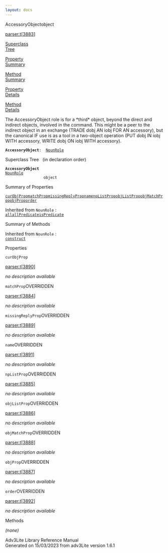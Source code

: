 ```yaml
---
layout: docs
---
```

<span class="title">AccessoryObject</span><span class="type">object</span>

[parser.t](../file/parser.t.html)\[[3883](../source/parser.t.html#3883)\]

[Superclass  
Tree](#_SuperClassTree_)

[Property  
Summary](#_PropSummary_)

[Method  
Summary](#_MethodSummary_)

[Property  
Details](#_Properties_)

[Method  
Details](#_Methods_)



The AccessoryObject role is for a \*third\* object, beyond the direct
and indirect objects, involved in the command. This might be a peer to
the indirect object in an exchange (TRADE dobj AN iobj FOR AN
accessory), but the canonical IF use is as a tool in a two-object
operation (PUT dobj IN iobj WITH accessory, WRITE dobj ON iobj WITH
accessory).

**`AccessoryObject`**` :   `[`NounRole`](../object/NounRole.html)



<span id="_SuperClassTree_"></span>



<span class="hdln">Superclass Tree</span>   (in declaration order)



**`AccessoryObject`**  
[`NounRole`](../object/NounRole.html)  
`                 object`  
<span id="_PropSummary_"></span>



<span class="hdln">Summary of Properties</span>  



[`curObjProp`](#curObjProp)[`matchProp`](#matchProp)[`missingReplyProp`](#missingReplyProp)[`name`](#name)[`npListProp`](#npListProp)[`objListProp`](#objListProp)[`objMatchProp`](#objMatchProp)[`objProp`](#objProp)[`order`](#order)

Inherited from `NounRole` :  
[`all`](../object/NounRole.html#all)[`allPredicate`](../object/NounRole.html#allPredicate)[`isPredicate`](../object/NounRole.html#isPredicate)

<span id="_MethodSummary_"></span>



<span class="hdln">Summary of Methods</span>  





Inherited from `NounRole` :  
[`construct`](../object/NounRole.html#construct)

<span id="_Properties_"></span>



<span class="hdln">Properties</span>  



<span id="curObjProp"></span>

`curObjProp`

[parser.t](../file/parser.t.html)\[[3890](../source/parser.t.html#3890)\]



*no description available*



<span id="matchProp"></span>

`matchProp`<span class="rem">OVERRIDDEN</span>

[parser.t](../file/parser.t.html)\[[3884](../source/parser.t.html#3884)\]



*no description available*



<span id="missingReplyProp"></span>

`missingReplyProp`<span class="rem">OVERRIDDEN</span>

[parser.t](../file/parser.t.html)\[[3889](../source/parser.t.html#3889)\]



*no description available*



<span id="name"></span>

`name`<span class="rem">OVERRIDDEN</span>

[parser.t](../file/parser.t.html)\[[3891](../source/parser.t.html#3891)\]



*no description available*



<span id="npListProp"></span>

`npListProp`<span class="rem">OVERRIDDEN</span>

[parser.t](../file/parser.t.html)\[[3885](../source/parser.t.html#3885)\]



*no description available*



<span id="objListProp"></span>

`objListProp`<span class="rem">OVERRIDDEN</span>

[parser.t](../file/parser.t.html)\[[3886](../source/parser.t.html#3886)\]



*no description available*



<span id="objMatchProp"></span>

`objMatchProp`<span class="rem">OVERRIDDEN</span>

[parser.t](../file/parser.t.html)\[[3888](../source/parser.t.html#3888)\]



*no description available*



<span id="objProp"></span>

`objProp`<span class="rem">OVERRIDDEN</span>

[parser.t](../file/parser.t.html)\[[3887](../source/parser.t.html#3887)\]



*no description available*



<span id="order"></span>

`order`<span class="rem">OVERRIDDEN</span>

[parser.t](../file/parser.t.html)\[[3892](../source/parser.t.html#3892)\]



*no description available*



<span id="_Methods_"></span>



<span class="hdln">Methods</span>  



*(none)*



Adv3Lite Library Reference Manual  
Generated on 15/03/2023 from adv3Lite version 1.6.1



